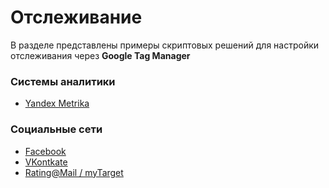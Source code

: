 
# Отслеживание

В разделе представлены примеры скриптовых решений для настройки отслеживания через **Google Tag Manager**

### Системы аналитики

* [Yandex Metrika](https://github.com/hexeh/WebTrackingSnippets/tree/master/tracking/metrika)

### Социальные сети

* [Facebook](https://github.com/hexeh/WebTrackingSnippets/tree/master/tracking/facebook)
* [VKontkate](https://github.com/hexeh/WebTrackingSnippets/tree/master/tracking/vkontakte)
* [Rating@Mail / myTarget](https://github.com/hexeh/WebTrackingSnippets/tree/master/tracking/topmail)
